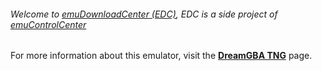 ###### Welcome to [emuDownloadCenter (EDC)](https://github.com/PhoenixInteractiveNL/emuDownloadCenter/wiki/), EDC is a side project of [emuControlCenter](https://github.com/PhoenixInteractiveNL/emuControlCenter/wiki/)

For more information about this emulator, visit the [**DreamGBA TNG**](https://github.com/PhoenixInteractiveNL/emuDownloadCenter/wiki/Emulator-dreamgbatng#menu) page.
